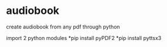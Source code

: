 # audiobook

create audiobook from any pdf through python 


import 2 python modules
*pip install pyPDF2
*pip install pyttsx3
